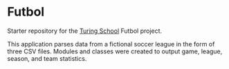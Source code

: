 # Futbol

Starter repository for the [Turing School](https://turing.io/) Futbol project.

This application parses data from a fictional soccer league in the form of three CSV files. Modules and classes were created to output game, league, season, and team statistics. 
